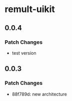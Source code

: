 # remult-uikit

## 0.0.4

### Patch Changes

- test version

## 0.0.3

### Patch Changes

- 88f789d: new architecture
